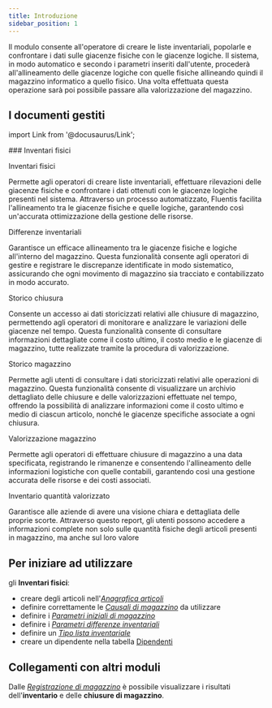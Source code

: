 ```yaml
---
title: Introduzione
sidebar_position: 1
---
```


Il modulo consente all'operatore di creare le liste inventariali, popolarle e confrontare i dati sulle giacenze fisiche con le giacenze logiche. Il sistema, in modo automatico e secondo i parametri inseriti dall'utente, procederà all'allineamento delle giacenze logiche con quelle fisiche allineando quindi il magazzino informatico a quello fisico. Una volta effettuata questa operazione sarà poi possibile passare alla valorizzazione del magazzino.

## I documenti gestiti

import Link from '@docusaurus/Link';

<div className="cardContainer">
    <div className="card">
###     <Link to="/docs/logistics/physical-inventory/physical-inventory-intro">Inventari fisici</Link>
        <p><Link to="/docs/logistics/physical-inventory/inventory-management/search-physical-inventory" className="bold-link">Inventari fisici</Link></p>
        <p>Permette agli operatori di creare liste inventariali, effettuare rilevazioni delle giacenze fisiche e confrontare i dati ottenuti con le giacenze logiche presenti nel sistema. Attraverso un processo automatizzato, Fluentis facilita l'allineamento tra le giacenze fisiche e quelle logiche, garantendo così un'accurata ottimizzazione della gestione delle risorse.</p>
        <p><Link to="/docs/logistics/physical-inventory/stock-difference" className="bold-link">Differenze inventariali</Link></p>
        <p>Garantisce un efficace allineamento tra le giacenze fisiche e logiche all'interno del magazzino. Questa funzionalità consente agli operatori di gestire e registrare le discrepanze identificate in modo sistematico, assicurando che ogni movimento di magazzino sia tracciato e contabilizzato in modo accurato.</p>
        <p><Link to="/docs/logistics/physical-inventory/closing-history" className="bold-link">Storico chiusura</Link></p>
        <p>Consente un accesso ai dati storicizzati relativi alle chiusure di magazzino, permettendo agli operatori di monitorare e analizzare le variazioni delle giacenze nel tempo. Questa funzionalità consente di consultare informazioni dettagliate come il costo ultimo, il costo medio e le giacenze di magazzino, tutte realizzate tramite la procedura di valorizzazione.</p>
        <p><Link to="/docs/logistics/physical-inventory/warehouse-history" className="bold-link">Storico magazzino</Link></p>
        <p>Permette agli utenti di consultare i dati storicizzati relativi alle operazioni di magazzino. Questa funzionalità consente di visualizzare un archivio dettagliato delle chiusure e delle valorizzazioni effettuate nel tempo, offrendo la possibilità di analizzare informazioni come il costo ultimo e medio di ciascun articolo, nonché le giacenze specifiche associate a ogni chiusura.</p>
        <p><Link to="/docs/logistics/physical-inventory/warehouse-valorization" className="bold-link">Valorizzazione magazzino</Link></p>
        <p>Permette agli operatori di effettuare chiusure di magazzino a una data specificata, registrando le rimanenze e consentendo l'allineamento delle informazioni logistiche con quelle contabili, garantendo così una gestione accurata delle risorse e dei costi associati.</p>
        <p><Link to="/docs/logistics/physical-inventory/inventory-reports/valorized-inventory-with-quantity" className="bold-link">Inventario quantità valorizzato</Link></p>
        <p>Garantisce alle aziende di avere una visione chiara e dettagliata delle proprie scorte. Attraverso questo report, gli utenti possono accedere a informazioni complete non solo sulle quantità fisiche degli articoli presenti in magazzino, ma anche sul loro valore</p>
    </div>
</div>

## Per iniziare ad utilizzare   

gli **Inventari fisici**:
- creare degli articoli nell'[*Anagrafica articoli*](/docs/erp-home/registers/items/create-new-item)        
- definire correttamente le [*Causali di magazzino*](/docs/configurations/tables/logistics/warehouse-templates) da utilizzare       
- definire i [*Parametri iniziali di magazzino*](/docs/configurations/parameters/logistics/warehouse-initial-parameters/warehouse-parameters)          
- definire i [*Parametri differenze inventariali*](/docs/configurations/parameters/logistics/stock-difference/)           
- definire un [*Tipo lista inventariale*](/docs/configurations/tables/logistics/stock-lists-types/)        
- creare un dipendente nella tabella [Dipendenti](/docs/project-management/registers/employee/new-employee/)


## Collegamenti con altri moduli
Dalle [*Registrazione di magazzino*](/docs/logistics/warehouse/stock-records/record) è possibile visualizzare i risultati dell'**inventario** e delle **chiusure di magazzino**.
